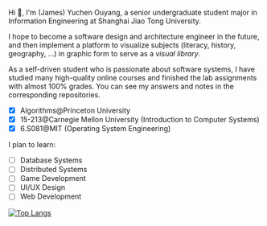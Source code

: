 Hi 👋, I'm (James) Yuchen Ouyang, a senior undergraduate student
major in Information Engineering at Shanghai Jiao Tong University.

I hope to become a software design and architecture engineer in the future,
and then implement a platform to visualize subjects
(literacy, history, geography, ...) in graphic form to serve as a *visual library*.

As a self-driven student who is passionate about software systems,
I have studied many high-quality online courses and finished the lab assignments
with almost 100% grades. You can see my answers and notes in the corresponding repositories. 

- [x] Algorithms@Princeton University
- [x] 15-213@Carnegie Mellon University (Introduction to Computer Systems)
- [x] 6.S081@MIT (Operating System Engineering)

I plan to learn:
- [ ] Database Systems
- [ ] Distributed Systems
- [ ] Game Development
- [ ] UI/UX Design
- [ ] Web Development

[![Top Langs](https://github-readme-stats.vercel.app/api/top-langs/?username=ouyangyuchen&layout=compact&hide=jupyter%20notebook,makefile,cmake)]()
